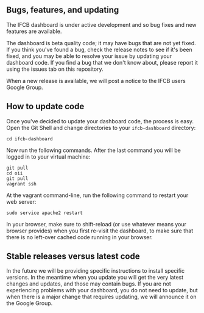 ## Bugs, features, and updating

The IFCB dashboard is under active development and so bug fixes and new features are available.

The dashboard is beta quality code; it may have bugs that are not yet fixed. If you think you've found a bug, check the release notes to see if it's been fixed, and you may be able to resolve your issue by updating your dashboard code. If you find a bug that we don't know about, please report it using the issues tab on this repository.

When a new release is available, we will post a notice to the IFCB users Google Group.

## How to update code

Once you've decided to update your dashboard code, the process is easy. Open the Git Shell and change directories to your `ifcb-dashboard` directory:

```
cd ifcb-dashboard
```

Now run the following commands. After the last command you will be logged in to your virtual machine:

```
git pull
cd oii
git pull
vagrant ssh
```

At the vagrant command-line, run the following command to restart your web server:

```
sudo service apache2 restart
```

In your browser, make sure to shift-reload (or use whatever means your browser provides) when you first re-visit the dashboard, to make sure that there is no left-over cached code running in your browser.

## Stable releases versus latest code

In the future we will be providing specific instructions to install specific versions. In the meantime when you update you will get the very latest changes and updates, and those may contain bugs. If you are not experiencing problems with your dashboard, you do not need to update, but when there is a major change that requires updating, we will announce it on the Google Group.